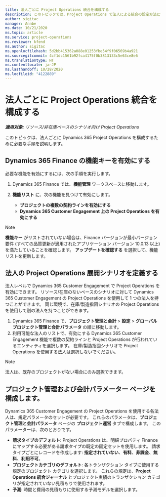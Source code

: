 ```yaml
---
title: 法人ごとに Project Operations 統合を構成する
description: このトピックでは、Project Operations で法人による統合の設定方法について説明します。
author: sigitac
manager: Annbe
ms.date: 10/21/2020
ms.topic: article
ms.service: project-operations
ms.reviewer: kfend
ms.author: sigitac
ms.openlocfilehash: 5d2bb415362a088e01253fbe54f9f06569b4a921
ms.sourcegitcommit: 4cf1dc1561b92fca4175f0b3813133c5e63ce8e6
ms.translationtype: HT
ms.contentlocale: ja-JP
ms.lasthandoff: 10/28/2020
ms.locfileid: "4122889"
---
```

# <a name="configure-project-operations-integration-per-legal-entity"></a>法人ごとに Project Operations 統合を構成する 

_**適用対象:** リソース/非在庫ベースのシナリオ向け Project Operations_

このトピックは、法人ごとに Dynamics 365 Project Operations を構成するために必要な手順を説明します。

## <a name="enable-feature-keys-in-dynamics-365-finance"></a>Dynamics 365 Finance の機能キーを有効にする

必要な機能を有効にするには、次の手順を実行します。

1. Dynamics 365 Finance では、**機能管理** ワークスペースに移動します。
2. **機能リスト** に、次の機能を見つけて有効にします。
  
    - **プロジェクトの複数の契約ラインを有効にする**
    - **Dynamics 365 Customer Engagement 上の Project Operations を有効にする**

> [!NOTE]
> **機能キー** がリストされていない場合は、Finance バージョンが最小バージョン要件 (すべての品質更新が適用されたアプリケーション バージョン 10.0.13 以上) を満たしていることを確認します。 **アップデートを確認する** を選択して、機能リストを更新します。

## <a name="define-the-project-operations-deployment-scenario-for-a-legal-entity"></a>法人の Project Operations 展開シナリオを定義する

法人レベルで Dynamics 365 Customer Engagement で Project Operations を有効にできます。 リソース/在庫のないベースのシナリオに対して Dynamics 365 Customer Engagement の Project Operations を使用して 1 つの法人を持つことができます。 同じ環境で、在庫/製造指図シナリオの Project Operations を使用して別の法人を持つことができます。

1. Dynamics 365 Finance で、**プロジェクト管理と会計** > **設定** > **グローバル プロジェクト管理と会計パラメータ** の順に移動します。
2. 利用可能な法人のリストで、有効にする Dynamics 365 Customer Engagement 機能で複数の契約ラインと Project Operations が行われているエンティティを選択します。 在庫/製造指図シナリオで Project Operations を使用する法人は選択しないでください。

> [!NOTE]
> 法人は、既存のプロジェクトがない場合にのみ選択できます。

## <a name="configure-project-management-and-accounting-parameters"></a>プロジェクト管理および会計パラメーター ページを構成します。

Dynamics 365 Customer Engagement の Project Operations を使用する各法人は、規定パラメータのセットが必要です。 これらのパラメータは、**プロジェクト管理と会計パラメータ** ページの **プロジェクト運営** タブで構成します。 このパラメーターは、次のとおりです。

  - **請求タイプのデフォルト**: Project Operations は、明細プロパティ Finance にマップする必要がある請求タイプの既定の固定セットを使用します。 請求タイプごとにレコードを作成します: **指定されていない**、**有料**、**非課金**、**無料**、**利用不可**。
  - **プロジェクトカテゴリのデフォルト**: 各トランザクション タイプに使用する規定のプロジェクト カテゴリを選択します。 これらの規定は、**Project Operations 統合ジャーナル** とプロジェクト実績のトランザクション カテゴリが指定されていない見積もりで使用されます。
  - **予測**: 時間と費用の見積もりに使用する予測モデルを選択します。

